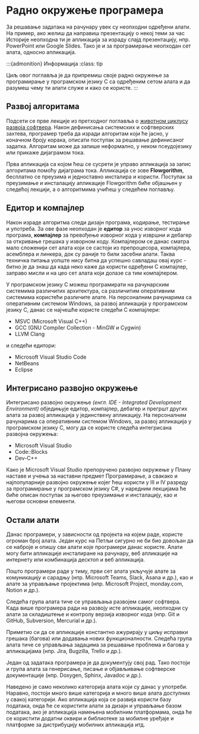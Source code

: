 # Радно окружење програмера

За решавање задатака на рачунару увек су неопходни одређени алати. На пример,
ако желиш да направиш презентацију о некој теми за час Историје неопходна ти је
апликација за израду слајд презентацију, нпр. PowerPoint или Google Slides.
Тако је и за програмирање неопходан сет алата, односно апликација.

:::{admonition} Информација
:class: tip

Циљ овог поглавља је да припремиш своје радно окружење за програмирање у
програмском језику C са одређеним сетом алата и да разумеш чему ти алати служе
и како се користе.
:::

## Развој алгоритама

Подсети се прве лекције из претходног поглавља о
[животном циклусу развоја софтвера](../uvod/zivotni_ciklus.md). Након
дефинисања системских и софтверских захтева, програмер треба да изради
алгоритам који ће јасно, у коначном броју корака, описати поступак за решавање
дефинисаног задатка. Алгоритам може да запише неформално, у неком псеудојезику
или прикаже дијаграмом тока.

Прва апликација са којом ћеш се сусрети је управо апликација за запис
алгоритама помоћу дијаграма тока. Апликација се зове **Flowgorithm**, бесплатно
се преузима и једноставно инсталира и користи. Поступак за преузимање и
инсталацију апликације Flowgorithm биће објашњен у следећој лекцији, а о
алгоритмима учићеш у следећем поглављу.

## Едитор и компајлер

Након израде алгоритма следи дизајн програма, кодирање, тестирање и употреба.
За ове фазе неопходан је **едитор** за унос изворног кода програма,
**компајлер** за превођење изворног кода у извршни и дебагер за откривање
грешака у изворном коду. Компајлером се данас сматра мало сложенији сет алата
који се састоји из препроцесора, компајлера, асемблера и линкера, док су раније
то били засебни алати. Таква техничка питања уопште нису битна да успешно
савладаш овај курс - битно је да знаш да када неко каже да користи одређени C
компајлер, заправо мисли и на цео сет алата који долазе са тим компајлером.

У програмском језику C можеш програмирати на рачунарским системима различитих
архитектура, са различитим оперативним системима користећи различите алате. На
персоналним рачунарима са оперативним системом Windows, за развој
апликација у програмском језику C, данас се најчешће користе следећи C
компајлери:

- MSVC (Microsoft Visual C++)
- GCC (GNU Compiler Collection - MinGW и Cygwin)
- LLVM Clang

и следећи едитори:

- Microsoft Visual Studio Code
- NetBeans
- Eclipse

## Интегрисано развојно окружење

Интегрисано развојно окружење *(енгл. IDE - Integrated Development Environment)*
обједињује едитор, компајлер, дебагер и прегршт других алата за развој
апликација у јединствену апликацију. На персоналним рачунарима са оперативним
системом Windows, за развој апликација у програмском језику C, могу да се
користе следећа интегрисана развојна окружења:

- Microsoft Visual Studio
- Code::Blocks
- Dev-C++

Како је Microsoft Visual Studio препоручено развојно окружење у Плану наставе и
учења за наставни предмет Програмирање, а свакако и најпопуларније развојно
окружење којег ћеш користи у III и IV разреду за програмирање у програмском
језику C#, у наредним лекцијама ће биће описан поступак за његово преузимање и
инсталацију, као и његови основни елементи.

## Остали алати

Данас програмери, у зависности од пројекта на којем раде, користе огроман број
алата. Један курс на Петљи сигурно не би био довољан да се наброје и опишу сви
алати које програмери данас користе. Алати могу бити апликације инсталиране на
рачунару, веб апликације на интернету или комбинација десктоп и веб апликација.

Пошто програмери раде у тиму, први сет алата укључује алате за комуникацију
и сарадњу (нпр. Microsoft Teams, Slack, Asana и др.), као и алате за управљање
пројектима (нпр. Microsoft Project, monday.com, Notion и др.).

Следећа група алата тиче се управљања развојем самог софтвера. Када више
програмера ради на развоју исте апликације, неопходни су алати за складиштење и
контролу верзија изворног кода (нпр. Git и GitHub, Subversion, Mercurial и др.).

Приметио си да се апликације константно ажурирају у циљу исправки грешака
(багова) или додавања нових функционалности. Следећа група алата тиче се
управљања задацима за решавање проблема и багова у апликацијама (нпр. Jira,
Bugzilla, Trello и др.).

Један од задатака програмера је да документују свој рад. Тако постоји и група
алата за генерисање, писање и објављивање софтверске документације (нпр.
Doxygen, Sphinx, Javadoc и др.).

Наведено је само неколико категорија алата који су данас у употреби. Наравно,
постоји много више категорија и много више алата доступних у свакој категорији.
Ако апликација која се развија користи базу података, онда ће се користити
алати за дизајн и управљање базом података, ако је апликација намењена мобилним
платформама, онда ће се користити додатни оквири и библиотеке за мобилне уређаје
и платформе за дистрибуцију мобилних апликација итд.
